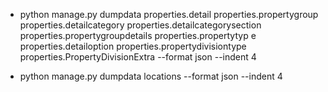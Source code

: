 - python manage.py dumpdata properties.detail properties.propertygroup properties.detailcategory properties.detailcategorysection properties.propertygroupdetails properties.propertytyp
e properties.detailoption  properties.propertydivisiontype properties.PropertyDivisionExtra --format json --indent 4 

- python manage.py dumpdata locations --format json --indent 4 